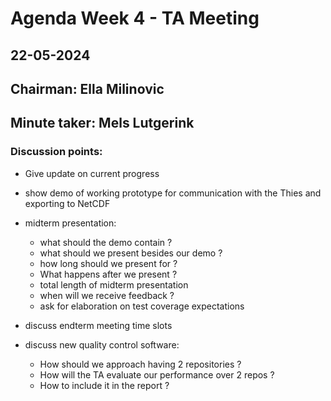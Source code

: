 # Agenda Week 4 - TA Meeting

## 22-05-2024

## Chairman: Ella Milinovic
## Minute taker: Mels Lutgerink


### Discussion points:
- Give update on current progress
- show demo of working prototype for communication with the Thies and exporting to NetCDF


- midterm presentation:
  - what should the demo contain ?
  - what should we present besides our demo ?
  - how long should we present for ?
  - What happens after we present ?
  - total length of midterm presentation
  - when will we receive feedback ?
  - ask for elaboration on test coverage expectations


- discuss endterm meeting time slots


- discuss new quality control software:
  - How should we approach having 2 repositories ?
  - How will the TA evaluate our performance over 2 repos ?
  - How to include it in the report ?

